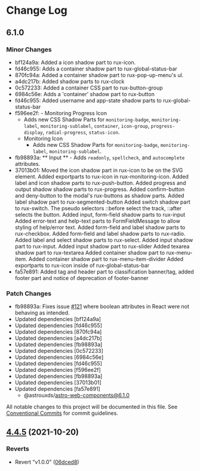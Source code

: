 # Change Log

## 6.1.0

### Minor Changes

- bf124a9a: Added a icon shadow part to rux-icon.
- fd46c955: Adds a container shadow part to rux-global-status-bar
- 870fc94a: Added a container shadow part to rux-pop-up-menu's ul.
- a4dc217b: Added shadow parts to rux-clock
- 0c572233: Added a container CSS part to rux-button-group
- 6984c56e: Adds a 'container' shadow part to rux-button
- fd46c955: Added username and app-state shadow parts to rux-global-status-bar
- f596ee2f: - Monitoring Progress Icon
  - Adds new CSS Shadow Parts for `monitoring-badge`, `monitoring-label`, `monitoring-sublabel`, `container`, `icon-group`, `progress-display`, `radial-progress`, `status-icon`.
  - Monitoring Icon
    - Adds new CSS Shadow Parts for `monitoring-badge`, `monitoring-label`, `monitoring-sublabel`.
- fb98893a: ** Input ** - Adds `readonly`, `spellcheck`, and `autocomplete` attributes.
- 37013b01: Moved the icon shadow part in rux-icon to be on the SVG element.
  Added exportparts to rux-icon in rux-monitoring-icon.
  Added label and icon shadow parts to rux-push-button.
  Added progress and output shadow shadow parts to rux-progress.
  Added confirm-button and deny-button to the modal's rux-buttons as shadow parts.
  Added label shadow part to rux-segmented-button
  Added switch shadow part to rux-switch. The pseudo selectors ::before select the track, ::after selects the button.
  Added input, form-field shadow parts to rux-input
  Added error-text and help-text parts to FormFieldMessage to allow styling of help/error text.
  Added form-field and label shadow parts to rux-checkbox.
  Added form-field and label shadow parts to rux-radio.
  Added label and select shadow parts to rux-select.
  Added input shadow part to rux-input.
  Added input shadow part to rux-slider
  Added texarea shadow part to rux-textarea
  Added container shadow part to rux-menu-item.
  Added container shadow part to rux-menu-item-divider
  Added exportparts to rux-icon inside of rux-global-status-bar
- fa57e891: Added tag and header part to classification banner/tag, added footer part and notice of deprecation of footer-banner

### Patch Changes

- fb98893a: Fixes issue [#121](https://github.com/RocketCommunicationsInc/astro/issues/121) where boolean attributes in React were not behaving as intended.
- Updated dependencies [bf124a9a]
- Updated dependencies [fd46c955]
- Updated dependencies [870fc94a]
- Updated dependencies [a4dc217b]
- Updated dependencies [fb98893a]
- Updated dependencies [0c572233]
- Updated dependencies [6984c56e]
- Updated dependencies [fd46c955]
- Updated dependencies [f596ee2f]
- Updated dependencies [fb98893a]
- Updated dependencies [37013b01]
- Updated dependencies [fa57e891]
  - @astrouxds/astro-web-components@6.1.0

All notable changes to this project will be documented in this file.
See [Conventional Commits](https://conventionalcommits.org) for commit guidelines.

## [4.4.5](https://github.com/RocketCommunicationsInc/astro/compare/v1.0.0...v4.4.5) (2021-10-20)

### Reverts

- Revert "v1.0.0" ([06dced8](https://github.com/RocketCommunicationsInc/astro/commit/06dced8207a425c9d778cf6bb6fedd6c96aadbb7))
